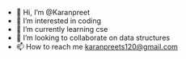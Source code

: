 
- 👋 Hi, I’m @Karanpreet
- 👀 I’m interested in coding
- 🌱 I’m currently learning cse
- 💞️ I’m looking to collaborate on data structures
- 📫 How to reach me karanpreets120@gmail.com

<!---
Karanpreets120/Karanpreets120 is a ✨ special ✨ repository because its `README.md` (this file) appears on your GitHub profile.
You can click the Preview link to take a look at your changes.
--->
